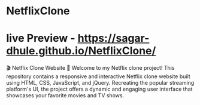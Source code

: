 # NetflixClone
# live Preview - https://sagar-dhule.github.io/NetflixClone/

🎬 Netflix Clone Website 🍿  Welcome to my Netflix clone project! This repository contains a responsive and interactive Netflix clone website built using HTML, CSS, JavaScript, and jQuery. Recreating the popular streaming platform's UI, the project offers a dynamic and engaging user interface that showcases your favorite movies and TV shows.
